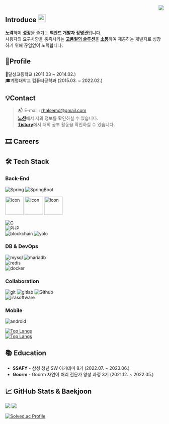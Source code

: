 <div align="right">
  <a href="https://hits.seeyoufarm.com">
    <img src="https://hits.seeyoufarm.com/api/count/incr/badge.svg?url=https%3A%2F%2Fgithub.com%2FJeongHwan-dev&count_bg=%23769CDD&title_bg=%238E8E8E&icon=github.svg&icon_color=%23E7E7E7&title=hits&edge_flat=false" align="right" />
  </a>
</div>

<h2>Introduce <img src="https://media.giphy.com/media/hvRJCLFzcasrR4ia7z/giphy.gif" width="25" /></h2>

[**노력**](#)하며 [**성장**](#)을 즐기는 **백엔드 개발자 정명관**입니다.  
사용자의 요구사항을 충족시키는 [**고품질의 솔루션**](#)을 [**소통**](#)하여 제공하는 개발자로 성장하기 위해 끊임없이 노력합니다.

## 🧑Profile
🏫달성고등학교 (2011.03 ~ 2014.02.) <br/>
🎓계명대학교 컴퓨터공학과 (2015.03. ~ 2022.02.)

## 💡Contact
> :mailbox_with_mail: E-mail : rhalsemd@gmail.com <br/>
> [**노션**](https://www.notion.so/4fe36be52960479e820a59a58582e4c4)에서 저의 정보를 확인하실 수 있습니다. <br/>
> [**Tistory**](https://back-diary.tistory.com)에서 저의 공부 활동을 확인하실 수 있습니다.

## 🎞️ Careers

## 🛠 Tech Stack
### Back-End
![Spring](https://img.shields.io/badge/-Spring-6DB33F?&style=flat-square&logo=Spring&logoColor=white) ![SpringBoot](https://img.shields.io/badge/-SpringBoot-6DB33F?&style=flat-square&logo=SpringBoot&logoColor=white)
<div align=left>
	<img src="https://techstack-generator.vercel.app/java-icon.svg" alt="icon" width="58" height="58" />
    <img src="https://techstack-generator.vercel.app/cpp-icon.svg" alt="icon" width="58" height="58" />
    <img src="https://techstack-generator.vercel.app/csharp-icon.svg" alt="icon" width="58" height="58" />
</div>

![C](https://img.shields.io/badge/-C-A8B9CC?&style=flat-square&logo=C&logoColor=white)<br/>
![PHP](https://img.shields.io/badge/PHP-777BB4?style=flat-square&logo=PHP&logoColor=white)<br/>
![blockchain](https://img.shields.io/badge/-blockchaindotcom-121D33?&style=flat-square&logo=blockchaindotcom&logoColor=white) ![yolo](https://img.shields.io/badge/-yolo-00FFFF?&style=flat-square&logo=yolo&logoColor=white)

### DB & DevOps
![mysql](https://img.shields.io/badge/-mysql-4479A1?&style=flat-square&logo=mysql&logoColor=white) ![mariadb](https://img.shields.io/badge/-mariadb-003545?style=flat-square&logo=mariadb&logoColor=white)</br>
![redis](https://img.shields.io/badge/-redis-DC382D?&style=flat-square&logo=redis&logoColor=white)<br/>
![docker](https://img.shields.io/badge/-docker-2496ED?style=flat-square&logo=docker&logoColor=white)

### Collaboration
![git](https://img.shields.io/badge/-Git-F05032?style=square&logo=Git&logoColor=white) ![gitlab](https://img.shields.io/badge/-GitLab-FC6D26?style=square&logo=GitLab&logoColor=white) ![Github](https://img.shields.io/badge/-Github-181717?style=square&logo=Github&logoColor=white)<br/>
![jirasoftware](https://img.shields.io/badge/-jirasoftware-0052CC?style=square&logo=jirasoftware&logoColor=white)

### Mobile
![android](https://img.shields.io/badge/-android-3DDC84?style=square&logo=android&logoColor=white)

[![Top Langs](https://github-readme-stats-sigma-five.vercel.app/api/top-langs/?username=rhalsemd&layout=compact)](https://github.com/rhalsemd)<br/>
[![Top Langs](https://github-readme-stats-sigma-seven.vercel.app/api/top-langs/?username=rhalsemd&langs_count=7)](https://github.com/rhalsemd)<br/>

## 📚 Education

- **SSAFY** - 삼성 청년 SW 아카데미 8기 (2022.07. ~ 2023.06.)
- **Goorm** - Goorm 자연어 처리 전문가 양성 과정 3기 (2021.12. ~ 2022.05.)


## :chart_with_upwards_trend: GitHub Stats & Baekjoon
<div align=left>
	<img src="https://ghchart.rshah.org/rhalsemd" />
	<img src="https://github-readme-stats-sigma-five.vercel.app/api?username=rhalsemd&show_icons=true">
</div>

[![Solved.ac Profile](http://mazassumnida.wtf/api/generate_badge?boj=rhalsemd)](https://solved.ac/rhalsemd)<br/>
